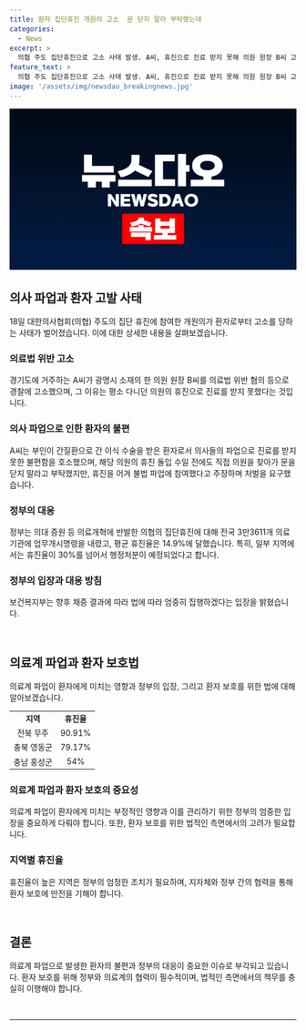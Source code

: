 ```yaml
---
title: 환자 집단휴진 개원의 고소  문 닫지 말라 부탁했는데
categories:
  - News
excerpt: >
  의협 주도 집단휴진으로 고소 사태 발생. A씨, 휴진으로 진료 받지 못해 의원 원장 B씨 고소. B씨에 대해 의료법 위반 혐의 등 경찰 고발. 정부 업무개시명령 어기고 불법 파업 참여 혐의. 전국 휴진율 14.9%지만 일부 지역은 30% 넘어 행정처분 예정. 보건복지부, 불법 휴진 최종 확정시 엄중 집행 예고. 의료계와 정부 간 갈등 심화 예상.
feature_text: >
  의협 주도 집단휴진으로 고소 사태 발생. A씨, 휴진으로 진료 받지 못해 의원 원장 B씨 고소. B씨에 대해 의료법 위반 혐의 등 경찰 고발. 정부 업무개시명령 어기고 불법 파업 참여 혐의. 전국 휴진율 14.9%지만 일부 지역은 30% 넘어 행정처분 예정. 보건복지부, 불법 휴진 최종 확정시 엄중 집행 예고. 의료계와 정부 간 갈등 심화 예상.
image: '/assets/img/newsdao_breakingnews.jpg'
---
```


<p><img src="/assets/img/newsdao_breakingnews.jpg" alt="implanttips 속보" /></p>

<h2 data-ke-size="size26">의사 파업과 환자 고발 사태</h2>

<p data-ke-size="size16">18일 대한의사협회(의협) 주도의 집단 휴진에 참여한 개원의가 환자로부터 고소를 당하는 사태가 벌어졌습니다. 이에 대한 상세한 내용을 살펴보겠습니다.</p>

<h3><b>의료법 위반 고소</b></h3>

<p data-ke-size="size16">경기도에 거주하는 A씨가 광명시 소재의 한 의원 원장 B씨를 의료법 위반 혐의 등으로 경찰에 고소했으며, 그 이유는 평소 다니던 의원의 휴진으로 진료를 받지 못했다는 것입니다.</p>

<h3><b>의사 파업으로 인한 환자의 불편</b></h3>

<p data-ke-size="size16">A씨는 부인이 간질환으로 간 이식 수술을 받은 환자로서 의사들의 파업으로 진료를 받지 못한 불편함을 호소했으며, 해당 의원의 휴진 돌입 수일 전에도 직접 의원을 찾아가 문을 닫지 말라고 부탁했지만, 휴진을 어겨 불법 파업에 참여했다고 주장하며 처벌을 요구했습니다.</p>

<h3><b>정부의 대응</b></h3>

<p data-ke-size="size16">정부는 의대 증원 등 의료개혁에 반발한 의협의 집단휴진에 대해 전국 3만3611개 의료기관에 업무개시명령을 내렸고, 평균 휴진율은 14.9%에 달했습니다. 특히, 일부 지역에서는 휴진율이 30%를 넘어서 행정처분이 예정되었다고 합니다.</p>

<h3><b>정부의 입장과 대응 방침</b></h3>

<p data-ke-size="size16">보건복지부는 향후 채증 결과에 따라 법에 따라 엄중히 집행하겠다는 입장을 밝혔습니다.</p>

<p data-ke-size="size16">&nbsp;</p>

<h2 data-ke-size="size26">의료계 파업과 환자 보호법</h2>

<p data-ke-size="size16">의료계 파업이 환자에게 미치는 영향과 정부의 입장, 그리고 환자 보호를 위한 법에 대해 알아보겠습니다.</p>

<table>
  <tbody>
    <tr>
      <td style="text-align: center; height: 17px;"><b>지역</b></td>
      <td style="text-align: center; height: 17px;"><b>휴진율</b></td>
    </tr>
    <tr>
      <td style="text-align: center; height: 17px;">전북 무주</td>
      <td style="text-align: center; height: 17px;">90.91%</td>
    </tr>
    <tr>
      <td style="text-align: center; height: 17px;">충북 영동군</td>
      <td style="text-align: center; height: 17px;">79.17%</td>
    </tr>
    <tr>
      <td style="text-align: center; height: 17px;">충남 홍성군</td>
      <td style="text-align: center; height: 17px;">54%</td>
    </tr>
  </tbody>
</table>

<h3><b>의료계 파업과 환자 보호의 중요성</b></h3>

<p data-ke-size="size16">의료계 파업이 환자에게 미치는 부정적인 영향과 이를 관리하기 위한 정부의 엄중한 입장을 중요하게 다뤄야 합니다. 또한, 환자 보호를 위한 법적인 측면에서의 고려가 필요합니다.</p>

<h3><b>지역별 휴진율</b></h3>

<p data-ke-size="size16">휴진율이 높은 지역은 정부의 엄정한 조치가 필요하며, 지자체와 정부 간의 협력을 통해 환자 보호에 만전을 기해야 합니다.</p>

<p data-ke-size="size16">&nbsp;</p>

<h2 data-ke-size="size26">결론</h2>

<p data-ke-size="size16">의료계 파업으로 발생한 환자의 불편과 정부의 대응이 중요한 이슈로 부각되고 있습니다. 환자 보호를 위해 정부와 의료계의 협력이 필수적이며, 법적인 측면에서의 책무를 충실히 이행해야 합니다.</p>

<p data-ke-size="size16">&nbsp;</p>

<hr>

